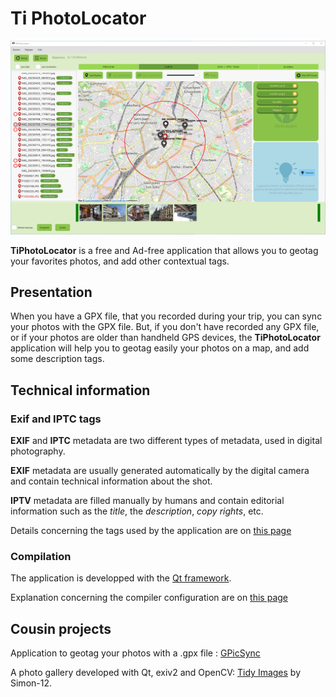 # Ti PhotoLocator

![Screenshot](docs/images/screenshot-2023-12-29.png)   

**TiPhotoLocator** is a free and Ad-free application that allows you to geotag your favorites photos, and add other contextual tags.

## Presentation

When you have a GPX file, that you recorded during your trip, you can sync your photos with the GPX file.
But, if you don't have recorded any GPX file, or if your photos are older than handheld GPS devices, the **TiPhotoLocator** application will help you to geotag easily your photos on a map, and add some description tags.

## Technical information

### Exif and IPTC tags

**EXIF** and **IPTC** metadata are two different types of metadata, used in digital photography.

**EXIF** metadata are usually generated automatically by the digital camera and contain technical information about the shot.

**IPTV** metadata are filled manually by humans and contain editorial information such as the *title*, the *description*, *copy rights*, etc.

Details concerning the tags used by the application are on [this page](docs/about_tags.md)

### Compilation

The application is developped with the [Qt framework](https://qt.io).

Explanation concerning the compiler configuration are on [this page](docs/compilation.md)

## Cousin projects

Application to geotag your photos with a .gpx file : [GPicSync](https://github.com/notfrancois/GPicSync)

A photo gallery developed with Qt, exiv2 and OpenCV: [Tidy Images](https://github.com/Simon-12/tidy-images) by Simon-12.

